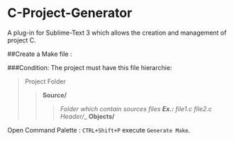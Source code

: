 C-Project-Generator
===================

A plug-in for Sublime-Text 3 which allows the creation and management of project C.

##Create a Make file :

###Condition:
The project must have this file hierarchie:

> Project Folder 
>> __Source/__ 
>>>_Folder which contain sources files_
>>> ___Ex.:__ file1.c_
>>>  _file2.c_
>> _Header/__
>> __Objects/__

Open  Command Palette : `CTRL+Shift+P` execute `Generate Make`.
